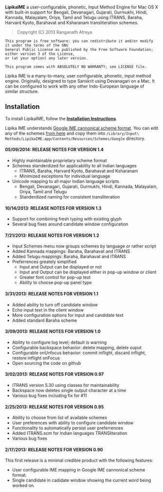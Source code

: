 __LipikaIME__ a user-configurable, phonetic, Input Method Engine for Mac OS X with built-in support for Bengali, Devanagari, Gujarati, Gurmukhi, Hindi, Kannada, Malayalam, Oriya, Tamil and Telugu using ITRANS, Baraha, Harvard Kyoto, Barahavat and Ksharanam transliteration schemes.

> Copyright (C) 2013 Ranganath Atreya

```
This program is free software: you can redistribute it and/or modify it under the terms of the GNU 
General Public License as published by the Free Software Foundation; either version 3 of the License, 
or (at your option) any later version.

This program comes with ABSOLUTELY NO WARRANTY; see LICENSE file.
```

Lipika IME is a many-to-many, user configurable, phonetic, input method engine. Originally, designed to type Sanskrit using Devanagari on a Mac. It can be configured to work with any other Indo-European language of similar structure.

Installation
------------
To install LipikaIME, follow the **[Installation Instructions](https://github.com/ratreya/Lipika_IME/wiki)**.

Lipika IME understands [Google IME cannonical scheme format](http://www.google.com/inputtools/windows/canonical.html). You can edit any of the schemes [from here](https://github.com/ratreya/google-ime-scm) and copy them into `/Library/Input\ Methods/LipikaIME.app/Contents/Resources/Schemes/Google` directory.


#### 05/09/2014: RELEASE NOTES FOR VERSION 1.4 ####
* Highly maintainable proprietary scheme format
* Schemes standerdized for applicability to all Indian languages
  * ITRANS, Baraha, Harvard Kyoto, Barahavat and Ksharanam
  * Minimized exceptions for individual language
* Unicode mapping to all major Indian language scripts
  * Bengali, Devanagari, Gujarati, Gurmukhi, Hindi, Kannada, Malayalam, Oriya, Tamil and Telugu
  * Standerdized naming for consistent transliteration

#### 10/14/2013: RELEASE NOTES FOR VERSION 1.3 ####
* Support for combining fresh typing with existing glyph
* Several bug fixes around candidate window configuration

#### 7/21/2013: RELEASE NOTES FOR VERSION 1.2 ####
* Input Schemes menu now groups schemes by language or rather script
* Added Kannada mappings: Baraha, Barahavat and ITRANS
* Added Telugu mappings: Baraha, Barahavat and ITRANS
* Preferrences greately simplified
  * Input and Output can be displayed or not
  * Input and Output can be displayed either in pop-up window or client
  * Greater font control for pop-up text
  * Ability to choose pop-up panel type

#### 3/31/2013: RELEASE NOTES FOR VERSION 1.1 ####
* Added ability to turn off candidate window
* Echo input text in the client window
* More configuration options for input and candidate text
* Added standard Baraha scheme

#### 3/09/2013: RELEASE NOTES FOR VERSION 1.0 ####
* Ability to configure log level; default is warning
* Configurable backspace behavior: delete mapping, delete ouput
* Configurable onUnfocus behavior: commit inflight, discard inflight, restore inflight onFocus
* Open sourcing the code on github

#### 3/02/2013: RELEASE NOTES FOR VERSION 0.97 ####
* ITRANS version 5.30 using classes for maintainability
* Backspace now deletes single output character at a time
* Various bug fixes including fix for #11

#### 2/25/2013: RELEASE NOTES FOR VERSION 0.95 ####
* Ability to choose from list of available schemes
* User preferences with ability to configure candidate window
* Functionality to automatically persist user preferrences
* Added ITRANS.scm for Indian languages TRANSliteration
* Various bug fixes

#### 2/17/2013: RELEASE NOTES FOR VERSION 0.90 ####
This first release is a minimal credible product with the following features:
  * User configurable IME mapping in Google IME cannonical scheme format.
  * Single candidate in cadidate window showing the current word being worked on.
